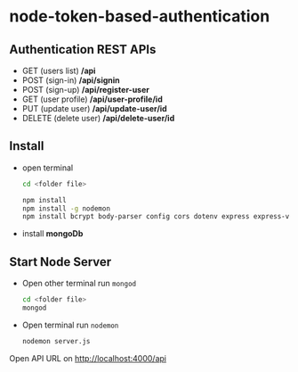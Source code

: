 # node-token-based-authentication

## Authentication REST APIs
* GET (users list)	  **/api**
* POST (sign-in)	      **/api/signin**
* POST (sign-up)	      **/api/register-user**
* GET (user profile)	  **/api/user-profile/id**
* PUT (update user)	  **/api/update-user/id**
* DELETE (delete user)  **/api/delete-user/id**

## Install 

- open terminal
  ```sh
  cd <folder file>

  npm install
  npm install -g nodemon
  npm install bcrypt body-parser config cors dotenv express express-validator jsonwebtoken mongoose mongoose-unique-validator

  ```
- install <b>mongoDb</b>

## Start Node Server

- Open other terminal run `mongod`
  ```sh
  cd <folder file>
  mongod
  ```
- Open terminal run `nodemon`
  ```sh
  nodemon server.js
  ```

Open API URL on [http://localhost:4000/api](http://localhost:4000/api)
